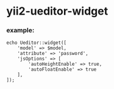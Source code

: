 yii2-ueditor-widget
===================

### example:
```
echo Ueditor::widget([
    'model' => $model,
    'attribute' => 'password',
    'jsOptions' => [
        'autoHeightEnable' => true,
        'autoFloatEnable' => true
    ],
]);
```

